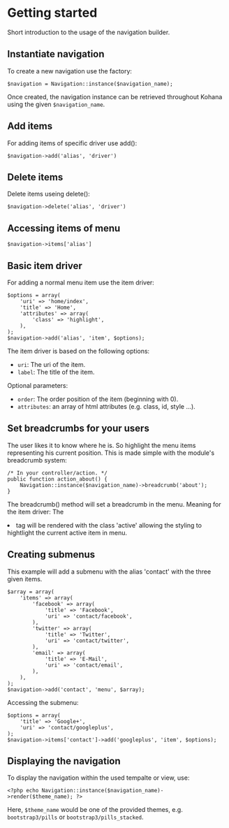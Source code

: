 # Getting started

Short introduction to the usage of the navigation builder.

## Instantiate navigation

To create a new navigation use the factory:

    $navigation = Navigation::instance($navigation_name);

Once created, the navigation instance can be retrieved throughout Kohana using
the given `$navigation_name`.

## Add items

For adding items of specific driver use add():

    $navigation->add('alias', 'driver')

## Delete items

Delete items useing delete():

    $navigation->delete('alias', 'driver')

## Accessing items of menu

    $navigation->items['alias']

## Basic item driver

For adding a normal menu item use the item driver:

    $options = array(
        'uri' => 'home/index',
        'title' => 'Home',
        'attributes' => array(
            'class' => 'highlight',
        ),
    );
    $navigation->add('alias', 'item', $options);

The item driver is based on the following options:
* `uri`: The uri of the item.
* `label`: The title of the item.

Optional parameters:
* `order`: The order position of the item (beginning with 0).
* `attributes`: an array of html attributes (e.g. class, id, style ...).

## Set breadcrumbs for your users

The user likes it to know where he is. So highlight the menu items representing his current position.
This is made simple with the module's breadcrumb system:

    /* In your controller/action. */
    public function action_about() {
        Navigation::instance($navigation_name)->breadcrumb('about');
    }

The breadcrumb() method will set a breadcrumb in the menu.
Meaning for the item driver: The <li> tag will be rendered with the class 'active' allowing the styling to hightlight the current active item in menu.

## Creating submenus

This example will add a submenu with the alias 'contact' with the three given items.

    $array = array(
        'items' => array(
            'facebook' => array(
                'title' => 'Facebook',
                'uri' => 'contact/facebook',
            ),
            'twitter' => array(
                'title' => 'Twitter',
                'uri' => 'contact/twitter',
            ),
            'email' => array(
                'title' => 'E-Mail',
                'uri' => 'contact/email',
            ),
        ),
    );
    $navigation->add('contact', 'menu', $array);


Accessing the submenu:

    $options = array(
        'title' => 'Google+',
        'uri' => 'contact/googleplus',
    );
    $navigation->items['contact']->add('googleplus', 'item', $options);

## Displaying the navigation

To display the navigation within the used tempalte or view, use:

    <?php echo Navigation::instance($navigation_name)->render($theme_name); ?>

Here, `$theme_name` would be one of the provided themes, e.g. `bootstrap3/pills` or
`bootstrap3/pills_stacked`.